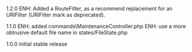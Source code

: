 1.2.0
ENH: Added a RouteFilter, as a recommend replacement for an URIFilter (URIFilter mark as deprecated).

1.1.0
ENH: added commands\MaintenanceController.php
ENH: use a more obtrusive default file name in states/FileState.php

1.0.0 initial stable release
